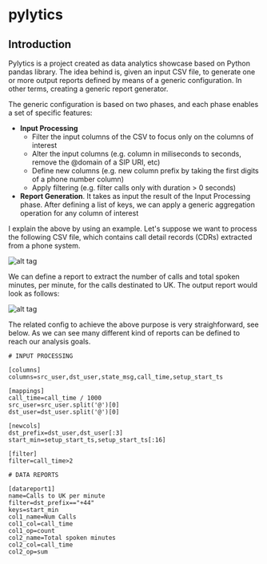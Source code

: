 # pylytics


## Introduction

Pylytics is a project created as data analytics showcase based on Python pandas library.
The idea behind is, given an input CSV file, to generate one or more output reports defined by means of a generic configuration. 
In other terms, creating a generic report generator.

The generic configuration is based on two phases, and each phase enables a set of specific features:
- **Input Processing**
	- Filter the input columns of the CSV to focus only on the columns of interest
	- Alter the input columns (e.g. column in miliseconds to seconds, remove the @domain of a SIP URI, etc)
	- Define new columns (e.g. new column prefix by taking the first digits of a phone number column)
	- Apply filtering (e.g. filter calls only with duration > 0 seconds)
- **Report Generation**. It takes as input the result of the Input Processing phase. After defining a list of keys, we can apply a generic aggregation operation for any column of interest

I explain the above by using an example. Let's suppose we want to process the following CSV file, which contains call detail records (CDRs) extracted from a phone system.

![alt tag](https://drive.google.com/open?id=0BzjkyMU06pAheVY0ZmhVUFZrd2c "Sample input CSV")

We can define a report to extract the number of calls and total spoken minutes, per minute, for the calls destinated to UK. The output report would look as follows:

![alt tag](https://drive.google.com/file/d/0BzjkyMU06pAhMnBHWFhvT09hR0k/view?usp=sharing "Generated Report")

The related config to achieve the above purpose is very straighforward, see below. As we can see many different kind of reports can be defined to reach our analysis goals.

```
# INPUT PROCESSING

[columns]
columns=src_user,dst_user,state_msg,call_time,setup_start_ts

[mappings]
call_time=call_time / 1000
src_user=src_user.split('@')[0]
dst_user=dst_user.split('@')[0]

[newcols]
dst_prefix=dst_user,dst_user[:3]
start_min=setup_start_ts,setup_start_ts[:16]

[filter]
filter=call_time>2

# DATA REPORTS

[datareport1]
name=Calls to UK per minute
filter=dst_prefix=="+44"
keys=start_min
col1_name=Num Calls
col1_col=call_time
col1_op=count
col2_name=Total spoken minutes
col2_col=call_time
col2_op=sum
```

